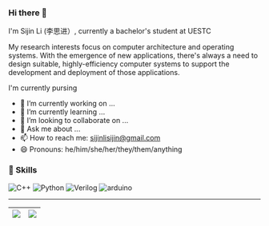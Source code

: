 ### Hi there 👋 
I'm Sijin Li (李思进）, currently a bachelor's student at UESTC

My research interests focus on computer architecture and operating systems. With the emergence of new applications, there's always a need to design suitable, highly-efficiency computer systems to support the development and deployment of those applications.

I'm currently pursing 

- 🔭 I’m currently working on ...
- 🌱 I’m currently learning ...
- 👯 I’m looking to collaborate on ...
- 💬 Ask me about ...
- 📫 How to reach me: sijinlisijin@gmail.com
- 😄 Pronouns: he/him/she/her/they/them/anything


### 🤖 Skills

![C++](https://img.shields.io/badge/-C/C++-blue?logo=cplusplus&logoColor=ffffff) 
![Python](https://img.shields.io/badge/-Python-yellow?logo=python&logoColor=ffffff)
![Verilog](https://img.shields.io/badge/-Verilog-green.svg?logo=opensourcehardware&logoColor=ffffff) 
![arduino](https://img.shields.io/badge/-Arduino-00979D.svg?logo=arduino&logoColor=ffffff) 

---
| <a><img align="center" src="https://github-readme-stats.vercel.app/api?username=Sjin-Lee&show_icons=true&include_all_commits=true&hide_border=true" /></a> | <a><img align="center" src="https://github-readme-stats.vercel.app/api/top-langs/?username=Sjin-Lee&layout=compact&hide_border=true&hide=jupyter%20notebook" /></a> |
| ------------- | ------------- |

